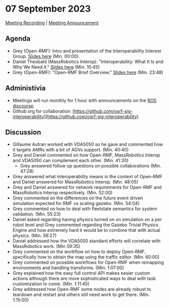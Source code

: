# 07 September 2023
[Meeting Recording](https://vimeo.com/866899277) | [Meeting Announcement](https://discourse.ros.org/t/special-interest-group-in-interoperability/33081)

## Agenda
- Grey (Open-RMF): Intro and presentation of the Interoperability Interest Group.
[Slides here](https://docs.google.com/presentation/d/1mqAuq4llmWopb-5RgX-_C8QjSCvfPf_KQIr3_AlNvjE/edit?usp=sharing) (Min. 00:00).
- Daniel Theobald (MassRobotics Interop): "Interoperability: What It Is and Why We Need it."
[Slides here](https://docs.google.com/presentation/d/1cFZXvimJdHJOpY8TzB1lPHmiLmnA1Gpi/edit?usp=drive_link&ouid=105800562763083176452&rtpof=true&sd=true) (Min. 10:45)
- Grey (Open-RMF): "Open-RMF Brief Overview."
[Slides here](https://docs.google.com/presentation/d/1tDYIunOreVIWiqeDfgBrNAE8M3iZ-tRbpegyiWsPxlg/edit?usp=drive_link) (Min. 23:48)

## Administivia

- Meetings will run monthly for 1 hour with announcements on the [ROS discourse](https://discourse.ros.org).
- Github org for collaboration: [https://github.com/osrf-sig-interoperability](https://github.com/osrf-sig-interoperability)

## Discussion

- Gillaume Autran worked with VDA5050 so he gave and commented how it targets AMRs with a bit of AGVs support. (Min. 40:40)
- Grey and Daniel commented on how Open-RMF, MassRobotics Interop and VDA5050 can complement each other. (Min. 41:30)
  - Grey answered follow up questions on possible collaborations (Min. 47:28)
- Grey answered what interoperability means in the context of Open-RMF and Daniel answered for MassRobotics Interop. (Min. 48:05)
- Grey and Daniel answered for network requirements for Open-RMF and MassRobotics Interop respectively. (Min. 52:00)
- Grey commented on the differences on the future event driven simulation expected for RMF vs scaling gazebo. (Min. 54:04)
- Grey commented on how to deal with fleetstate semantics for system validation. (Min. 55:23)
- Daniel asked regarding having physics turned on on simulation on a per robot level and Grey commented
regarding the Gazebo Trivial Physics Engine and how extremely hard it would be to combine that with actual physics. (Min. 56:27)
- Daniel addressed how the VDA5050 standard efforts will correlate with MassRobotics work. (Min 59:35)
- Grey commented on the workflow on how to deploy Open-RMF, specifically how to obtain the map using the traffic editor. (Min. 60:00)
- Grey commented on possible workflows for Open-RMF when remapping environments and handling transforms. (Min: 1:07:00)
- Grey explained how the easy full control API makes easier custom actions although there are more sophisticated
ways to deal with task customization to come. (Min. 1:11:45)
- Grey addressed how Open-RMF some nodes are already robust to teardown and restart and others still need work to get there. (Min. 1:15:00)
